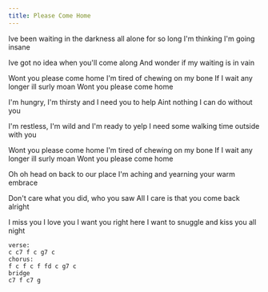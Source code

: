 ```yaml
---
title: Please Come Home
---
```


Ive been waiting in the darkness all alone for so long
I'm thinking I'm going insane

Ive got no idea when you'll come along
And wonder if my waiting is in vain

Wont you please come home
I'm tired of chewing on my bone
If I wait any longer ill surly moan
Wont you please come home

I'm hungry, I'm thirsty and I need you to help
Aint nothing I can do without you

I'm restless, I'm wild and I'm ready to yelp
I need some walking time outside with you

Wont you please come home
I'm tired of chewing on my bone
If I wait any longer ill surly moan
Wont you please come home

Oh oh head on back to our place
I'm aching and yearning your warm embrace

Don't care what you did, who you saw
All I care is that you come back alright

I miss you I love you I want you right here
I want to snuggle and kiss you all night

```
verse:
c c7 f c g7 c
chorus:
f c f c f fd c g7 c
bridge
c7 f c7 g
```
